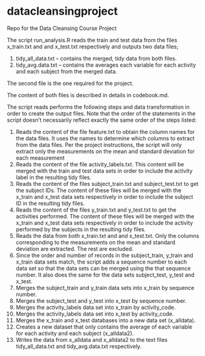 datacleansingproject
====================

Repo for the Data Cleansing Course Project

The script run_analysis.R reads the train and test data from the files x_train.txt and and x_test.txt respectively and outputs two data files;

1)	tidy_all_data.txt – contains the merged, tidy data from both files.  
2)	tidy_avg.data.txt – contains the averages each variable for each activity and each subject from the merged data.

The second file is the one required for the project.

The content of both files is described in details in codebook.md.

The script reads performs the following steps and data transformation in order to create the output files.  Note that the order of the statements in the script doesn’t necessarily reflect exactly the same order of the steps listed:

1)	Reads the content of the file feature.txt to obtain the column names for the data files.  It uses the names to determine which columns to extract from the data files.  Per the project instructions, the script will only extract only the measurements on the mean and standard deviation for each measurement
2)	Reads the content of the file activity_labels.txt.  This content will be merged with the train and test data sets in order to include the activity label in the resulting tidy files.  
3)	Reads the content of the files subject_train.txt and subject_test.txt to get the subject IDs.  The content of these files will be merged with the x_train and x_test data sets respectively in order to include the subject ID in the resulting tidy files.
4)	Reads the content of the files y_train.txt and y_test.txt to get the activities performed.  The content of these files will be merged with the x_train and x_test data sets respectively in order to include the activity performed by the subjects in the resulting tidy files.
5)	Reads the data from both x_train.txt and and x_test.txt.  Only the columns corresponding to the measurements on the mean and standard deviation are extracted.  The rest are excluded.
6)	Since the order and number of records in the subject_train, y_train and x_train data sets match, the script adds a sequence number to each data set so that the data sets can be merged using the that sequence number.  It also does the same for the data sets subject_test, y_test  and x_test.
7)	Merges the subject_train and y_train data sets into x_train by sequence number.
8)	Merges the subject_test  and y_test into x_test by sequence number.
9)	Merges the activity_labels data set into x_train by activity_code.
10)	Merges the activity_labels data set into x_test by activity_code.
11)	Merges the x_train and x_test databases into a new data set (x_alldata).
12)	Creates a new dataset that only contains the average of each variable for each activity and each subject (x_alldata2).
13)	Writes the data from x_alldata and x_alldata2 to the text files tidy_all_data.txt and tidy_avg.data.txt respectively.
